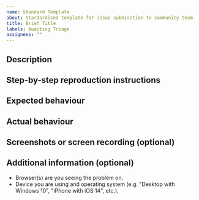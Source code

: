 ```yaml
---
name: Standard Template
about: Stardardised template for issue submisstion to community team
title: Brief Title
labels: Awaiting Triage
assignees: ""
---
```


<!--
Please fill out ALL required sections.

Before submitting please check if the bug has already been reported by searching https://github.com/WordPress/Community-Issue-Tracker/issues.

-->

## Description

<!-- Please write a brief description. -->

## Step-by-step reproduction instructions

<!--
Please list the steps needed to reproduce the bug. For example:
1. Go to '...'
2. Click on '...'
3. Scroll down to '...'
-->

## Expected behaviour

<!-- Please describe what you expected to happen. -->

## Actual behaviour

<!-- Please describe what actually happened. -->

## Screenshots or screen recording (optional)

<!--
If possible, please upload a screenshot or screen recording which demonstrates
the bug.
-->

## Additional information (optional)

- Browser(s) are you seeing the problem on.
- Device you are using and operating system (e.g. "Desktop with Windows 10", "iPhone with iOS 14", etc.).
